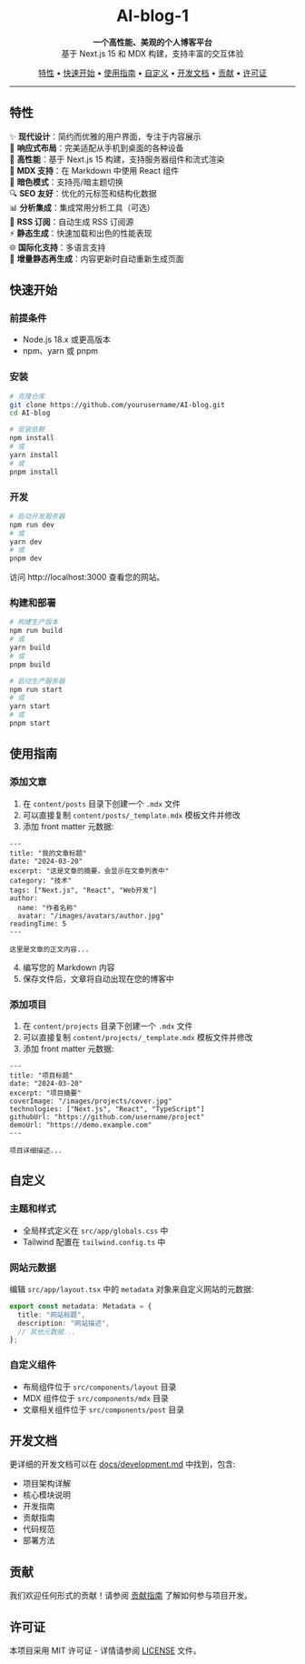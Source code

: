 <h1 align="center">AI-blog-1</h1>
<p align="center">
  <b>一个高性能、美观的个人博客平台</b><br>
  基于 Next.js 15 和 MDX 构建，支持丰富的交互体验
</p>

<p align="center">
  <a href="#特性">特性</a> •
  <a href="#快速开始">快速开始</a> •
  <a href="#使用指南">使用指南</a> •
  <a href="#自定义">自定义</a> •
  <a href="#开发文档">开发文档</a> •
  <a href="#贡献">贡献</a> •
  <a href="#许可证">许可证</a>
</p>

<hr />

## 特性

✨ **现代设计**：简约而优雅的用户界面，专注于内容展示  
📱 **响应式布局**：完美适配从手机到桌面的各种设备  
🚀 **高性能**：基于 Next.js 15 构建，支持服务器组件和流式渲染  
📝 **MDX 支持**：在 Markdown 中使用 React 组件  
🌙 **暗色模式**：支持亮/暗主题切换  
🔍 **SEO 友好**：优化的元标签和结构化数据  
📊 **分析集成**：集成常用分析工具（可选）  
📰 **RSS 订阅**：自动生成 RSS 订阅源  
⚡ **静态生成**：快速加载和出色的性能表现  
🌐 **国际化支持**：多语言支持  
🔄 **增量静态再生成**：内容更新时自动重新生成页面  

## 快速开始

### 前提条件

- Node.js 18.x 或更高版本
- npm、yarn 或 pnpm

### 安装

```bash
# 克隆仓库
git clone https://github.com/yourusername/AI-blog.git
cd AI-blog

# 安装依赖
npm install
# 或
yarn install
# 或
pnpm install
```

### 开发

```bash
# 启动开发服务器
npm run dev
# 或
yarn dev
# 或
pnpm dev
```

访问 http://localhost:3000 查看您的网站。

### 构建和部署

```bash
# 构建生产版本
npm run build
# 或
yarn build
# 或
pnpm build

# 启动生产服务器
npm run start
# 或
yarn start
# 或
pnpm start
```

## 使用指南

### 添加文章

1. 在 `content/posts` 目录下创建一个 `.mdx` 文件
2. 可以直接复制 `content/posts/_template.mdx` 模板文件并修改
3. 添加 front matter 元数据:

```mdx
---
title: "我的文章标题"
date: "2024-03-20"
excerpt: "这是文章的摘要，会显示在文章列表中"
category: "技术"
tags: ["Next.js", "React", "Web开发"]
author:
  name: "作者名称"
  avatar: "/images/avatars/author.jpg"
readingTime: 5
---

这里是文章的正文内容...
```

4. 编写您的 Markdown 内容
5. 保存文件后，文章将自动出现在您的博客中

### 添加项目

1. 在 `content/projects` 目录下创建一个 `.mdx` 文件
2. 可以直接复制 `content/projects/_template.mdx` 模板文件并修改
3. 添加 front matter 元数据:

```mdx
---
title: "项目标题"
date: "2024-03-20"
excerpt: "项目摘要"
coverImage: "/images/projects/cover.jpg"
technologies: ["Next.js", "React", "TypeScript"]
githubUrl: "https://github.com/username/project"
demoUrl: "https://demo.example.com"
---

项目详细描述...
```

## 自定义

### 主题和样式

- 全局样式定义在 `src/app/globals.css` 中
- Tailwind 配置在 `tailwind.config.ts` 中

### 网站元数据

编辑 `src/app/layout.tsx` 中的 `metadata` 对象来自定义网站的元数据:

```typescript
export const metadata: Metadata = {
  title: "网站标题",
  description: "网站描述",
  // 其他元数据...
};
```

### 自定义组件

- 布局组件位于 `src/components/layout` 目录
- MDX 组件位于 `src/components/mdx` 目录
- 文章相关组件位于 `src/components/post` 目录

## 开发文档

更详细的开发文档可以在 [docs/development.md](docs/development.md) 中找到，包含:

- 项目架构详解
- 核心模块说明
- 开发指南
- 贡献指南
- 代码规范
- 部署方法

## 贡献

我们欢迎任何形式的贡献！请参阅 [贡献指南](docs/development.md#贡献指南) 了解如何参与项目开发。

## 许可证

本项目采用 MIT 许可证 - 详情请参阅 [LICENSE](LICENSE) 文件。
